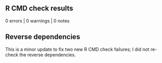 ## R CMD check results

0 errors | 0 warnings | 0 notes

## Reverse dependencies

This is a minor update to fix two new R CMD check failures; I did not re-check the reverse dependencies.
